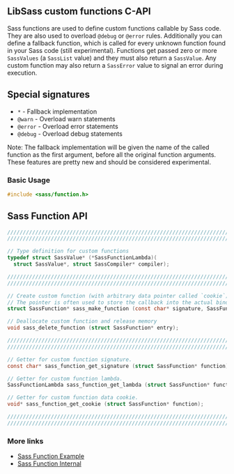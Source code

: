 ## LibSass custom functions C-API

Sass functions are used to define custom functions callable by Sass code.
They are also used to overload `@debug` or `@error` rules. Additionally you can
define a fallback function, which is called for every unknown function found in your
Sass code (still experimental). Functions get passed zero or more `SassValues`
(a `SassList` value) and they must also return a `SassValue`. Any custom function
may also return a `SassError` value to signal an error during execution.

## Special signatures

- `*` - Fallback implementation
- `@warn` - Overload warn statements
- `@error` - Overload error statements
- `@debug` - Overload debug statements

Note: The fallback implementation will be given the name of the called function
as the first argument, before all the original function arguments. These features
are pretty new and should be considered experimental.

### Basic Usage

```C
#include <sass/function.h>
```

## Sass Function API

```C
/////////////////////////////////////////////////////////////////////////
/////////////////////////////////////////////////////////////////////////

// Type definition for custom functions
typedef struct SassValue* (*SassFunctionLambda)(
  struct SassValue*, struct SassCompiler* compiler);

/////////////////////////////////////////////////////////////////////////
/////////////////////////////////////////////////////////////////////////

// Create custom function (with arbitrary data pointer called `cookie`)
// The pointer is often used to store the callback into the actual binding.
struct SassFunction* sass_make_function (const char* signature, SassFunctionLambda lambda, void* cookie);

// Deallocate custom function and release memory
void sass_delete_function (struct SassFunction* entry);

/////////////////////////////////////////////////////////////////////////
/////////////////////////////////////////////////////////////////////////

// Getter for custom function signature.
const char* sass_function_get_signature (struct SassFunction* function);

// Getter for custom function lambda.
SassFunctionLambda sass_function_get_lambda (struct SassFunction* function);

// Getter for custom function data cookie.
void* sass_function_get_cookie (struct SassFunction* function);

/////////////////////////////////////////////////////////////////////////
/////////////////////////////////////////////////////////////////////////
```

### More links

- [Sass Function Example](api-function-example.md)
- [Sass Function Internal](api-function-internal.md)


